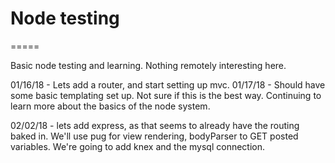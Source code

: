 # Node testing
=====

Basic node testing and learning. Nothing remotely interesting here.

01/16/18 - Lets add a router, and start setting up mvc.
01/17/18 - Should have some basic templating set up. Not sure if this is the best way. Continuing to learn more about the basics of the node system.

02/02/18 - lets add express, as that seems to already have the routing baked in. We'll use pug for view rendering, bodyParser to GET posted variables. We're going to add knex and the mysql connection.

